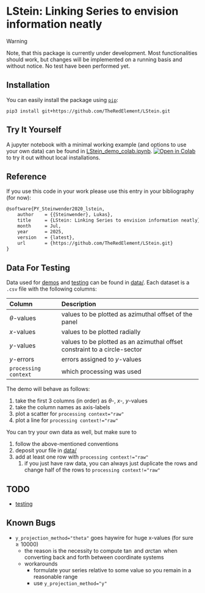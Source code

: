# LStein: Linking Series to envision information neatly

> [!WARNING]
> Note, that this package is currently under development.
> Most functionalities should work, but changes will be implemented on a running basis and without notice.
> No test have been performed yet.

## Installation
You can easily install the package using [`pip`](https://pypi.org/project/pip/):

```shell
pip3 install git+https://github.com/TheRedElement/LStein.git
```

## Try It Yourself
A jupyter notebook with a minimal working example (and options to use your own data) can be found in [LStein_demo_colab.ipynb](./LStein_demo/LStein_demo_colab.ipynb).
[![Open in Colab](https://colab.research.google.com/assets/colab-badge.svg)](https://colab.research.google.com/github/TheRedElement/LStein/blob/main/LStein_demo/LStein_demo_colab.ipynb) to try it out without local installations.

## Reference
If you use this code in your work please use this entry in your bibliography (for now):

```latex
@software{PY_Steinwender2020_lstein,
	author    = {{Steinwender}, Lukas},
	title     = {LStein: Linking Series to envision information neatly},
	month     = Jul,
	year      = 2025,
	version   = {latest},
	url       = {https://github.com/TheRedElement/LStein.git}
}
```

## Data For Testing
Data used for [demos](./LStein_demo/LStein_demo.ipynb) and [testing](./LStein_tests/) can be found in [data/](./data/).
Each dataset is a `.csv` file with the following columns:

| Column | Description |
| :- | :- |
$\theta$-values | values to be plotted as azimuthal offset of the panel
$x$-values      | values to be plotted radially
$y$-values      | values to be plotted as an azimuthal offset constraint to a circle-sector
$y$-errors      | errors assigned to $y$-values
`processing context`  | which processing was used

The demo will behave as follows:
1. take the first 3 columns (in order) as $\theta$-, $x$-, $y$-values
2. take the column names as axis-labels
3. plot a scatter for `processing context="raw"`
4. plot a line for `processing context!="raw"`

You can try your own data as well, but make sure to
1. follow the above-mentioned conventions
2. deposit your file in [data/](./data/)
3. add at least one row with `processing context!="raw"`
    1. if you just have raw data, you can always just duplicate the rows and change half of the rows to `processing context!="raw"`

## TODO
* [testing](./LStein_tests/)

## Known Bugs
* `y_projection_method="theta"` goes haywire for huge x-values (for sure $\ge10000$)
    * the reason is the necessity to compute $\tan$ and $arc\tan$ when converting back and forth between coordinate systems
    * workarounds
        * formulate your series relative to some value so you remain in a reasonable range
        * use `y_projection_method="y"`
